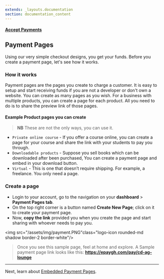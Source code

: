 ```yaml
---
extends: _layouts.documentation
section: documentation_content
---
```


#### [Accept Payments](/docs/payments)
## Payment Pages

Using our very simple checkout designs, you get your funds. Before you create a payment page, let's see how it works.

### How it works
Payment pages are the pages you create to charge a customer. It is easy to setup and start receiving funds if you are not a developer or don't own a website. You can create as many pages as you wish. For a business with multiple products, you can create a page for each product. All you need to do is to share the preview link of those pages.

#### Example Product pages you can create
> **NB** These are not the only ways, you can use it.

* `Private online course` - If you offer a course online, you can create a page for your course and share the link with your students to pay you through.
* `Downloadable products` - Suppose you sell books which can be downloaded after been purchased, You can create a payment page and       embed in your download button.
* `Virtual` - This is one that doesn’t require shipping. For example, a freelance. You only need a page.

### Create a page

* Login to your account, go to the navigation on your **dashboard** > **Payment Pages tab**.
* On the top right corner is a button named **Create New Page**; click on it to create your payment page.
* Now, **copy the link** provided you when you create the page and start sharing with whoever needs to pay you.

<img src="/assets/img/payment.PNG"class="logo-icon rounded-md shadow border-2 border-white"/>

> Once you see this sample page, feel at home and explore. A Sample payment page link looks like this: **https://epaygh.com/pay/cd-ag-lounge**

-------

Next, learn about [Embedded Payment Pages](/docs/payment-page-embedded).
